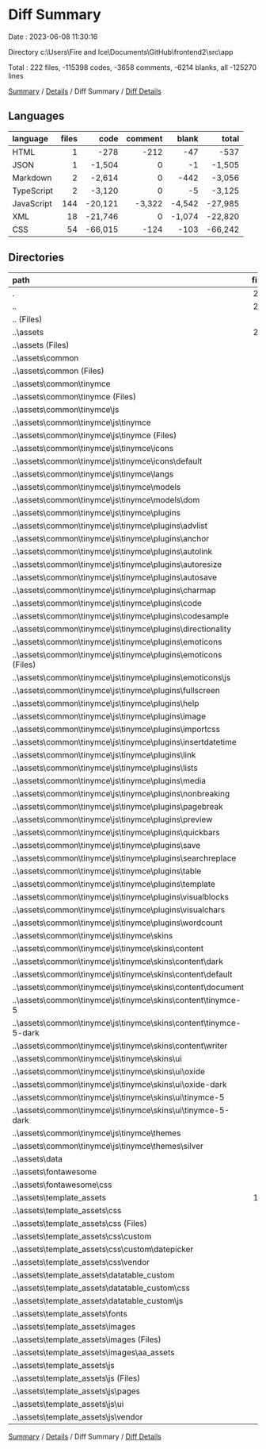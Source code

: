 # Diff Summary

Date : 2023-06-08 11:30:16

Directory c:\\Users\\Fire and Ice\\Documents\\GitHub\\frontend2\\src\\app

Total : 222 files,  -115398 codes, -3658 comments, -6214 blanks, all -125270 lines

[Summary](results.md) / [Details](details.md) / Diff Summary / [Diff Details](diff-details.md)

## Languages
| language | files | code | comment | blank | total |
| :--- | ---: | ---: | ---: | ---: | ---: |
| HTML | 1 | -278 | -212 | -47 | -537 |
| JSON | 1 | -1,504 | 0 | -1 | -1,505 |
| Markdown | 2 | -2,614 | 0 | -442 | -3,056 |
| TypeScript | 2 | -3,120 | 0 | -5 | -3,125 |
| JavaScript | 144 | -20,121 | -3,322 | -4,542 | -27,985 |
| XML | 18 | -21,746 | 0 | -1,074 | -22,820 |
| CSS | 54 | -66,015 | -124 | -103 | -66,242 |

## Directories
| path | files | code | comment | blank | total |
| :--- | ---: | ---: | ---: | ---: | ---: |
| . | 222 | -115,398 | -3,658 | -6,214 | -125,270 |
| .. | 222 | -115,398 | -3,658 | -6,214 | -125,270 |
| .. (Files) | 3 | -321 | -229 | -54 | -604 |
| ..\\assets | 219 | -115,077 | -3,429 | -6,160 | -124,666 |
| ..\\assets (Files) | 1 | -15 | -14 | -1 | -30 |
| ..\\assets\\common | 64 | -5,792 | -113 | -467 | -6,372 |
| ..\\assets\\common (Files) | 2 | -3 | -14 | -2 | -19 |
| ..\\assets\\common\\tinymce | 62 | -5,789 | -99 | -465 | -6,353 |
| ..\\assets\\common\\tinymce (Files) | 1 | -2,612 | 0 | -440 | -3,052 |
| ..\\assets\\common\\tinymce\\js | 61 | -3,177 | -99 | -25 | -3,301 |
| ..\\assets\\common\\tinymce\\js\\tinymce | 61 | -3,177 | -99 | -25 | -3,301 |
| ..\\assets\\common\\tinymce\\js\\tinymce (Files) | 2 | -3,117 | -3 | -1 | -3,121 |
| ..\\assets\\common\\tinymce\\js\\tinymce\\icons | 1 | -1 | 0 | 0 | -1 |
| ..\\assets\\common\\tinymce\\js\\tinymce\\icons\\default | 1 | -1 | 0 | 0 | -1 |
| ..\\assets\\common\\tinymce\\js\\tinymce\\langs | 1 | -2 | 0 | -2 | -4 |
| ..\\assets\\common\\tinymce\\js\\tinymce\\models | 1 | -1 | -3 | 0 | -4 |
| ..\\assets\\common\\tinymce\\js\\tinymce\\models\\dom | 1 | -1 | -3 | 0 | -4 |
| ..\\assets\\common\\tinymce\\js\\tinymce\\plugins | 33 | -33 | -90 | 0 | -123 |
| ..\\assets\\common\\tinymce\\js\\tinymce\\plugins\\advlist | 1 | -1 | -3 | 0 | -4 |
| ..\\assets\\common\\tinymce\\js\\tinymce\\plugins\\anchor | 1 | -1 | -3 | 0 | -4 |
| ..\\assets\\common\\tinymce\\js\\tinymce\\plugins\\autolink | 1 | -1 | -3 | 0 | -4 |
| ..\\assets\\common\\tinymce\\js\\tinymce\\plugins\\autoresize | 1 | -1 | -3 | 0 | -4 |
| ..\\assets\\common\\tinymce\\js\\tinymce\\plugins\\autosave | 1 | -1 | -3 | 0 | -4 |
| ..\\assets\\common\\tinymce\\js\\tinymce\\plugins\\charmap | 1 | -1 | -3 | 0 | -4 |
| ..\\assets\\common\\tinymce\\js\\tinymce\\plugins\\code | 1 | -1 | -3 | 0 | -4 |
| ..\\assets\\common\\tinymce\\js\\tinymce\\plugins\\codesample | 1 | -1 | -3 | 0 | -4 |
| ..\\assets\\common\\tinymce\\js\\tinymce\\plugins\\directionality | 1 | -1 | -3 | 0 | -4 |
| ..\\assets\\common\\tinymce\\js\\tinymce\\plugins\\emoticons | 5 | -5 | -6 | 0 | -11 |
| ..\\assets\\common\\tinymce\\js\\tinymce\\plugins\\emoticons (Files) | 1 | -1 | -3 | 0 | -4 |
| ..\\assets\\common\\tinymce\\js\\tinymce\\plugins\\emoticons\\js | 4 | -4 | -3 | 0 | -7 |
| ..\\assets\\common\\tinymce\\js\\tinymce\\plugins\\fullscreen | 1 | -1 | -3 | 0 | -4 |
| ..\\assets\\common\\tinymce\\js\\tinymce\\plugins\\help | 1 | -1 | -3 | 0 | -4 |
| ..\\assets\\common\\tinymce\\js\\tinymce\\plugins\\image | 1 | -1 | -3 | 0 | -4 |
| ..\\assets\\common\\tinymce\\js\\tinymce\\plugins\\importcss | 1 | -1 | -3 | 0 | -4 |
| ..\\assets\\common\\tinymce\\js\\tinymce\\plugins\\insertdatetime | 1 | -1 | -3 | 0 | -4 |
| ..\\assets\\common\\tinymce\\js\\tinymce\\plugins\\link | 1 | -1 | -3 | 0 | -4 |
| ..\\assets\\common\\tinymce\\js\\tinymce\\plugins\\lists | 1 | -1 | -3 | 0 | -4 |
| ..\\assets\\common\\tinymce\\js\\tinymce\\plugins\\media | 1 | -1 | -3 | 0 | -4 |
| ..\\assets\\common\\tinymce\\js\\tinymce\\plugins\\nonbreaking | 1 | -1 | -3 | 0 | -4 |
| ..\\assets\\common\\tinymce\\js\\tinymce\\plugins\\pagebreak | 1 | -1 | -3 | 0 | -4 |
| ..\\assets\\common\\tinymce\\js\\tinymce\\plugins\\preview | 1 | -1 | -3 | 0 | -4 |
| ..\\assets\\common\\tinymce\\js\\tinymce\\plugins\\quickbars | 1 | -1 | -3 | 0 | -4 |
| ..\\assets\\common\\tinymce\\js\\tinymce\\plugins\\save | 1 | -1 | -3 | 0 | -4 |
| ..\\assets\\common\\tinymce\\js\\tinymce\\plugins\\searchreplace | 1 | -1 | -3 | 0 | -4 |
| ..\\assets\\common\\tinymce\\js\\tinymce\\plugins\\table | 1 | -1 | -3 | 0 | -4 |
| ..\\assets\\common\\tinymce\\js\\tinymce\\plugins\\template | 1 | -1 | -3 | 0 | -4 |
| ..\\assets\\common\\tinymce\\js\\tinymce\\plugins\\visualblocks | 1 | -1 | -3 | 0 | -4 |
| ..\\assets\\common\\tinymce\\js\\tinymce\\plugins\\visualchars | 1 | -1 | -3 | 0 | -4 |
| ..\\assets\\common\\tinymce\\js\\tinymce\\plugins\\wordcount | 1 | -1 | -3 | 0 | -4 |
| ..\\assets\\common\\tinymce\\js\\tinymce\\skins | 22 | -22 | 0 | -22 | -44 |
| ..\\assets\\common\\tinymce\\js\\tinymce\\skins\\content | 6 | -6 | 0 | -6 | -12 |
| ..\\assets\\common\\tinymce\\js\\tinymce\\skins\\content\\dark | 1 | -1 | 0 | -1 | -2 |
| ..\\assets\\common\\tinymce\\js\\tinymce\\skins\\content\\default | 1 | -1 | 0 | -1 | -2 |
| ..\\assets\\common\\tinymce\\js\\tinymce\\skins\\content\\document | 1 | -1 | 0 | -1 | -2 |
| ..\\assets\\common\\tinymce\\js\\tinymce\\skins\\content\\tinymce-5 | 1 | -1 | 0 | -1 | -2 |
| ..\\assets\\common\\tinymce\\js\\tinymce\\skins\\content\\tinymce-5-dark | 1 | -1 | 0 | -1 | -2 |
| ..\\assets\\common\\tinymce\\js\\tinymce\\skins\\content\\writer | 1 | -1 | 0 | -1 | -2 |
| ..\\assets\\common\\tinymce\\js\\tinymce\\skins\\ui | 16 | -16 | 0 | -16 | -32 |
| ..\\assets\\common\\tinymce\\js\\tinymce\\skins\\ui\\oxide | 4 | -4 | 0 | -4 | -8 |
| ..\\assets\\common\\tinymce\\js\\tinymce\\skins\\ui\\oxide-dark | 4 | -4 | 0 | -4 | -8 |
| ..\\assets\\common\\tinymce\\js\\tinymce\\skins\\ui\\tinymce-5 | 4 | -4 | 0 | -4 | -8 |
| ..\\assets\\common\\tinymce\\js\\tinymce\\skins\\ui\\tinymce-5-dark | 4 | -4 | 0 | -4 | -8 |
| ..\\assets\\common\\tinymce\\js\\tinymce\\themes | 1 | -1 | -3 | 0 | -4 |
| ..\\assets\\common\\tinymce\\js\\tinymce\\themes\\silver | 1 | -1 | -3 | 0 | -4 |
| ..\\assets\\data | 1 | -1,504 | 0 | -1 | -1,505 |
| ..\\assets\\fontawesome | 2 | -2,328 | -13 | -2 | -2,343 |
| ..\\assets\\fontawesome\\css | 2 | -2,328 | -13 | -2 | -2,343 |
| ..\\assets\\template_assets | 151 | -105,438 | -3,289 | -5,689 | -114,416 |
| ..\\assets\\template_assets\\css | 17 | -63,578 | -85 | -75 | -63,738 |
| ..\\assets\\template_assets\\css (Files) | 3 | -59,689 | -47 | -19 | -59,755 |
| ..\\assets\\template_assets\\css\\custom | 1 | -769 | -9 | -10 | -788 |
| ..\\assets\\template_assets\\css\\custom\\datepicker | 1 | -769 | -9 | -10 | -788 |
| ..\\assets\\template_assets\\css\\vendor | 13 | -3,120 | -29 | -46 | -3,195 |
| ..\\assets\\template_assets\\datatable_custom | 26 | -122 | -90 | -12 | -224 |
| ..\\assets\\template_assets\\datatable_custom\\css | 12 | -48 | -9 | -1 | -58 |
| ..\\assets\\template_assets\\datatable_custom\\js | 14 | -74 | -81 | -11 | -166 |
| ..\\assets\\template_assets\\fonts | 6 | -21,726 | 0 | -1,074 | -22,800 |
| ..\\assets\\template_assets\\images | 12 | -20 | 0 | 0 | -20 |
| ..\\assets\\template_assets\\images (Files) | 11 | -19 | 0 | 0 | -19 |
| ..\\assets\\template_assets\\images\\aa_assets | 1 | -1 | 0 | 0 | -1 |
| ..\\assets\\template_assets\\js | 90 | -19,992 | -3,114 | -4,528 | -27,634 |
| ..\\assets\\template_assets\\js (Files) | 2 | -18,314 | -2,967 | -4,480 | -25,761 |
| ..\\assets\\template_assets\\js\\pages | 41 | -1,080 | 0 | -3 | -1,083 |
| ..\\assets\\template_assets\\js\\ui | 6 | -6 | 0 | 0 | -6 |
| ..\\assets\\template_assets\\js\\vendor | 41 | -592 | -147 | -45 | -784 |

[Summary](results.md) / [Details](details.md) / Diff Summary / [Diff Details](diff-details.md)